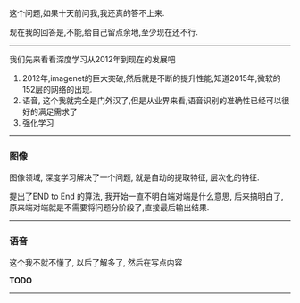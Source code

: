 这个问题,如果十天前问我,我还真的答不上来.

现在我的回答是,不能,给自己留点余地,至少现在还不行.

---

我们先来看看深度学习从2012年到现在的发展吧

1. 2012年,imagenet的巨大突破,然后就是不断的提升性能,知道2015年,微软的152层的网络的出现.
2. 语音, 这个我就完全是门外汉了,但是从业界来看,语音识别的准确性已经可以很好的满足需求了
3. 强化学习


---

### 图像

图像领域,  深度学习解决了一个问题, 就是自动的提取特征, 层次化的特征. 

提出了END to End 的算法, 我开始一直不明白端对端是什么意思, 后来搞明白了, 原来端对端就是不需要将问题分阶段了,直接最后输出结果.


---

### 语音

这个我不就不懂了, 以后了解多了, 然后在写点内容

**TODO**

---
